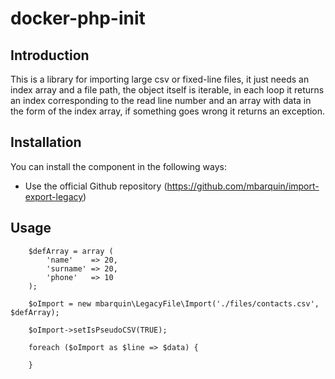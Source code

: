 docker-php-init
========

Introduction
------------
This is a library for importing large csv or fixed-line files, it just needs an 
index array and a file path, the object itself is iterable, in each loop it returns
an index corresponding to the read line number and an array with data in the 
form of the index array, if something goes wrong it returns an exception.

Installation
------------

You can install the component in the following ways:

* Use the official Github repository (https://github.com/mbarquin/import-export-legacy)

Usage
-----

        $defArray = array (
            'name'    => 20,
            'surname' => 20,
            'phone'   => 10
        );

        $oImport = new mbarquin\LegacyFile\Import('./files/contacts.csv', $defArray);

        $oImport->setIsPseudoCSV(TRUE);

        foreach ($oImport as $line => $data) {

        }
